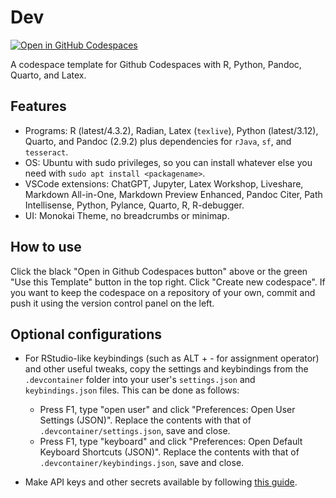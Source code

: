 # Dev

[![Open in GitHub Codespaces](https://github.com/codespaces/badge.svg)](https://codespaces.new/Hegghammer/dev)

A codespace template for Github Codespaces with R, Python, Pandoc, Quarto, and Latex.

## Features

- Programs: R (latest/4.3.2), Radian, Latex (`texlive`), Python (latest/3.12), Quarto, and Pandoc (2.9.2) plus dependencies for `rJava`, `sf`, and `tesseract`. 
- OS: Ubuntu with sudo privileges, so you can install whatever else you need with `sudo apt install <packagename>`. 
- VSCode extensions: ChatGPT, Jupyter, Latex Workshop, Liveshare, Markdown All-in-One, Markdown Preview Enhanced, Pandoc Citer, Path Intellisense, Python, Pylance, Quarto, R, R-debugger.
- UI: Monokai Theme, no breadcrumbs or minimap.

## How to use

Click the black "Open in Github Codespaces button" above or the green "Use this Template" button in the top right. Click "Create new codespace". If you want to keep the codespace on a repository of your own, commit and push it using the version control panel on the left. 

## Optional configurations

- For RStudio-like keybindings (such as ALT + - for assignment operator) and other useful tweaks, copy the settings and keybindings from the `.devcontainer` folder into your user's `settings.json` and `keybindings.json` files. This can be done as follows: 
  - Press F1, type "open user" and click "Preferences: Open User Settings (JSON)". Replace the contents with that of `.devcontainer/settings.json`, save and close.
  - Press F1, type "keyboard" and click "Preferences: Open Default Keyboard Shortcuts (JSON)". Replace the contents with that of `.devcontainer/keybindings.json`, save and close. 

- Make API keys and other secrets available by following [this guide](https://docs.github.com/en/codespaces/managing-your-codespaces/managing-secrets-for-your-codespaces).
